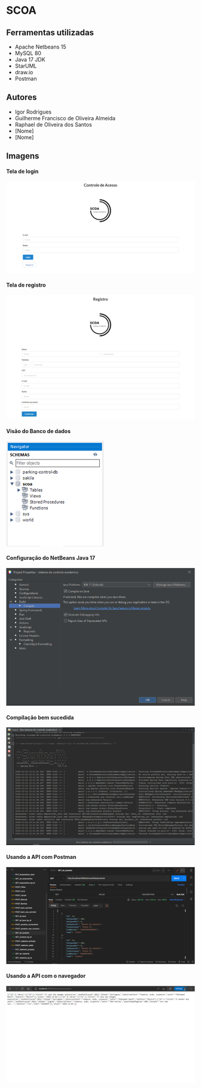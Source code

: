 # SCOA

## Ferramentas utilizadas

- Apache Netbeans 15
- MySQL 80
- Java 17 JDK
- StarUML
- draw.io
- Postman

## Autores

- Igor Rodrigues
- Guilherme Francisco de Oliveira Almeida
- Raphael de Oliveira dos Santos
- [Nome]
- [Nome]

## Imagens

#### Tela de login

![Tela de Login](imagens/login.png)

#### Tela de registro

![Tela de Registro](imagens\registro.jpeg)

#### Visão do Banco de dados

![Schema](imagens\schema.png)

#### Configuração do NetBeans Java 17

![Configuração JDK](imagens\jdk17netbeanscompile.png)

#### Compilação bem sucedida

![Compilação Bem Sucedida](imagens\Compilação.png)

#### Usando a API com Postman

![Usando a API com Postman](imagens\postman.png)

#### Usando a API com o navegador

![Usando a API com o navegador](imagens\api_get_browser.png)
